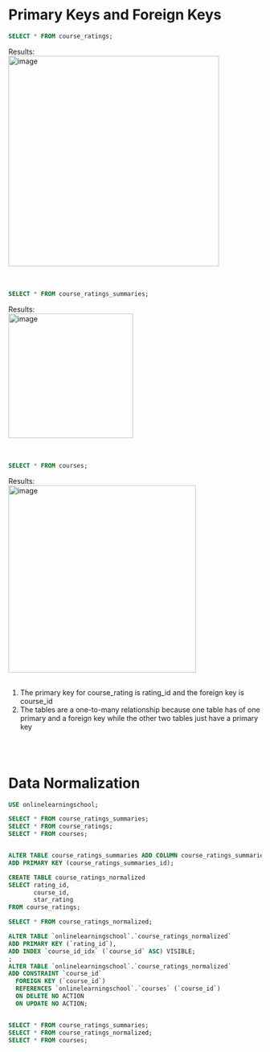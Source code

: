 # Primary Keys and Foreign Keys

```sql
SELECT * FROM course_ratings;
```
Results: <br>
<img width="419" alt="image" src="https://github.com/Cahn-C/MySQL/assets/72324462/eb6cb3c8-53a1-433a-93ce-ea8a11381b90">
<br><br><br>


```sql
SELECT * FROM course_ratings_summaries;
```
Results: <br>
<img width="248" alt="image" src="https://github.com/Cahn-C/MySQL/assets/72324462/275f1ef8-785a-4d27-aaa9-ade63181e593">
<br><br><br>


```sql
SELECT * FROM courses;
```
Results: <br>
<img width="373" alt="image" src="https://github.com/Cahn-C/MySQL/assets/72324462/0aef1d15-4a2a-4082-b333-0d86d9dab2ec">
<br><br>

1) The primary key for course_rating is rating_id and the foreign key is course_id
2) The tables are a one-to-many relationship because one table has of one primary and a foreign key while the other two tables just have a primary key

<br><br>

# Data Normalization

```sql
USE onlinelearningschool;

SELECT * FROM course_ratings_summaries;
SELECT * FROM course_ratings;
SELECT * FROM courses;


ALTER TABLE course_ratings_summaries ADD COLUMN course_ratings_summaries_id BIGINT(20) AUTO_INCREMENT FIRST,
ADD PRIMARY KEY (course_ratings_summaries_id);

CREATE TABLE course_ratings_normalized
SELECT rating_id,
	   course_id,
       star_rating
FROM course_ratings;

SELECT * FROM course_ratings_normalized;

ALTER TABLE `onlinelearningschool`.`course_ratings_normalized` 
ADD PRIMARY KEY (`rating_id`),
ADD INDEX `course_id_idx` (`course_id` ASC) VISIBLE;
;
ALTER TABLE `onlinelearningschool`.`course_ratings_normalized` 
ADD CONSTRAINT `course_id`
  FOREIGN KEY (`course_id`)
  REFERENCES `onlinelearningschool`.`courses` (`course_id`)
  ON DELETE NO ACTION
  ON UPDATE NO ACTION;


SELECT * FROM course_ratings_summaries;
SELECT * FROM course_ratings_normalized;
SELECT * FROM courses;
```
